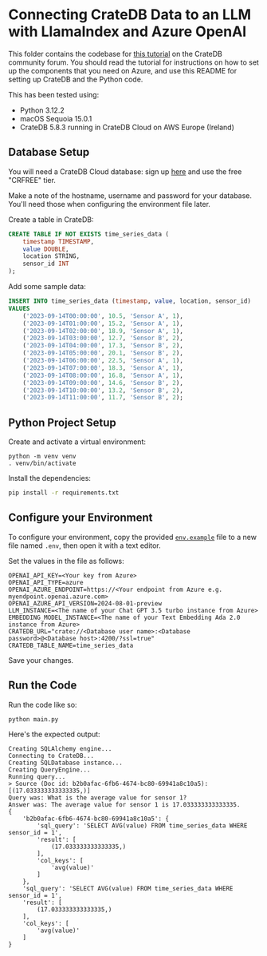 # Connecting CrateDB Data to an LLM with LlamaIndex and Azure OpenAI

This folder contains the codebase for [this tutorial](https://community.cratedb.com/t/how-to-connect-your-cratedb-data-to-llm-with-llamaindex-and-azure-openai/1612) on the CrateDB community forum.  You should read the tutorial for instructions on how to set up the components that you need on Azure, and use this README for setting up CrateDB and the Python code.

This has been tested using:

* Python 3.12.2
* macOS Sequoia 15.0.1
* CrateDB 5.8.3 running in CrateDB Cloud on AWS Europe (Ireland)

## Database Setup

You will need a CrateDB Cloud database: sign up [here](https://console.cratedb.cloud/) and use the free "CRFREE" tier.

Make a note of the hostname, username and password for your database.  You'll need those when configuring the environment file later.

Create a table in CrateDB:

```sql
CREATE TABLE IF NOT EXISTS time_series_data (
    timestamp TIMESTAMP,
    value DOUBLE,
    location STRING,
    sensor_id INT
);
```

Add some sample data:

```sql
INSERT INTO time_series_data (timestamp, value, location, sensor_id)
VALUES
    ('2023-09-14T00:00:00', 10.5, 'Sensor A', 1),
    ('2023-09-14T01:00:00', 15.2, 'Sensor A', 1),
    ('2023-09-14T02:00:00', 18.9, 'Sensor A', 1),
    ('2023-09-14T03:00:00', 12.7, 'Sensor B', 2),
    ('2023-09-14T04:00:00', 17.3, 'Sensor B', 2),
    ('2023-09-14T05:00:00', 20.1, 'Sensor B', 2),
    ('2023-09-14T06:00:00', 22.5, 'Sensor A', 1),
    ('2023-09-14T07:00:00', 18.3, 'Sensor A', 1),
    ('2023-09-14T08:00:00', 16.8, 'Sensor A', 1),
    ('2023-09-14T09:00:00', 14.6, 'Sensor B', 2),
    ('2023-09-14T10:00:00', 13.2, 'Sensor B', 2),
    ('2023-09-14T11:00:00', 11.7, 'Sensor B', 2);
```

## Python Project Setup

Create and activate a virtual environment:

```
python -m venv venv
. venv/bin/activate
```

Install the dependencies:

```bash
pip install -r requirements.txt
```

## Configure your Environment

To configure your environment, copy the provided [`env.example`](./env.example) file to a new file named `.env`, then open it with a text editor.

Set the values in the file as follows:

```
OPENAI_API_KEY=<Your key from Azure>
OPENAI_API_TYPE=azure
OPENAI_AZURE_ENDPOINT=https://<Your endpoint from Azure e.g. myendpoint.openai.azure.com>
OPENAI_AZURE_API_VERSION=2024-08-01-preview
LLM_INSTANCE=<The name of your Chat GPT 3.5 turbo instance from Azure>
EMBEDDING_MODEL_INSTANCE=<The name of your Text Embedding Ada 2.0 instance from Azure>
CRATEDB_URL="crate://<Database user name>:<Database password>@<Database host>:4200/?ssl=true"
CRATEDB_TABLE_NAME=time_series_data
```

Save your changes. 

## Run the Code

Run the code like so:

```bash
python main.py
```

Here's the expected output:

```
Creating SQLAlchemy engine...
Connecting to CrateDB...
Creating SQLDatabase instance...
Creating QueryEngine...
Running query...
> Source (Doc id: b2b0afac-6fb6-4674-bc80-69941a8c10a5): [(17.033333333333335,)]
Query was: What is the average value for sensor 1?
Answer was: The average value for sensor 1 is 17.033333333333335.
{
    'b2b0afac-6fb6-4674-bc80-69941a8c10a5': {
        'sql_query': 'SELECT AVG(value) FROM time_series_data WHERE sensor_id = 1', 
        'result': [
            (17.033333333333335,)
        ], 
        'col_keys': [
            'avg(value)'
        ]
    }, 
    'sql_query': 'SELECT AVG(value) FROM time_series_data WHERE sensor_id = 1', 
    'result': [
        (17.033333333333335,)
    ], 
    'col_keys': [
        'avg(value)'
    ]
}
```
